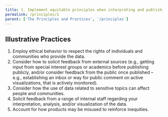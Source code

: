 ```yaml
---
title: 1. Implement equitable principles when interpreting and publishing your data
permalink: /principles/1
parent: ['The Principles and Practices', '/principles']
---
```

## Illustrative Practices
1. Employ ethical behavior to respect the rights of individuals and communities who provide the data.
2. Consider how to solicit feedback from external sources (e.g., getting input from special interest groups or academics before publishing publicly, and/or consider feedback from the public once published – e.g., establishing an inbox or way for public comment on active visualizations, that is actively monitored).
3. Consider how the use of data related to sensitive topics can affect people and communities.
4. Solicit feedback from a range of internal staff regarding your interpretation, analysis, and/or visualization of the data. 
5. Account for how products may be misused to reinforce inequities.